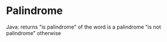 # Palindrome
Java: returns "is palindrome" of the word is a palindrome "is not palindrome" otherwise
